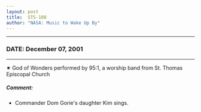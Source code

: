 ```yaml
---
layout: post
title:  STS-108
author: "NASA: Music to Wake Up By"
---
```


----
### DATE: December 07, 2001
----
✷ God of Wonders performed by 95:1, a worship band from St. Thomas Episcopal Church

##### Comment:
* Commander Dom Gorie's daughter Kim sings.

